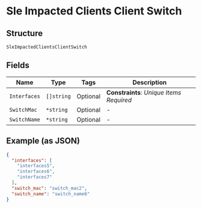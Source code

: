 
# Sle Impacted Clients Client Switch

## Structure

`SleImpactedClientsClientSwitch`

## Fields

| Name | Type | Tags | Description |
|  --- | --- | --- | --- |
| `Interfaces` | `[]string` | Optional | **Constraints**: *Unique Items Required* |
| `SwitchMac` | `*string` | Optional | - |
| `SwitchName` | `*string` | Optional | - |

## Example (as JSON)

```json
{
  "interfaces": [
    "interfaces5",
    "interfaces6",
    "interfaces7"
  ],
  "switch_mac": "switch_mac2",
  "switch_name": "switch_name6"
}
```

